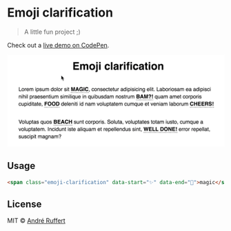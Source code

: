 # Emoji clarification

> A little fun project ;)

Check out a [live demo on CodePen](http://codepen.io/andreruffert/pen/EyBKkv).

![](showcase.gif)

## Usage

```html
<span class="emoji-clarification" data-start="✨" data-end="🦄">magic</span>
```

## License

MIT © [André Ruffert](http://andreruffert.com)
